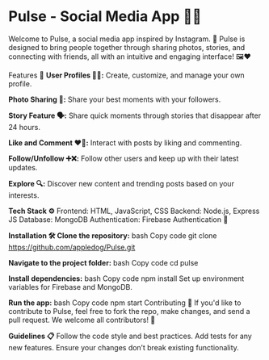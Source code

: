 # Pulse - Social Media App 📱✨

Welcome to Pulse, a social media app inspired by Instagram. 🚀 Pulse is designed to bring people together through sharing photos, stories, and connecting with friends, all with an intuitive and engaging interface! 🖼️❤️

Features 📍
**User Profiles 🧑‍💻:** Create, customize, and manage your own profile.

**Photo Sharing 📸:** Share your best moments with your followers.

**Story Feature 🗣️:** Share quick moments through stories that disappear after 24 hours.

**Like and Comment ❤️💬:** Interact with posts by liking and commenting.

**Follow/Unfollow ➕❌:** Follow other users and keep up with their latest updates.

**Explore 🔍:** Discover new content and trending posts based on your interests.

**Tech Stack ⚙️**
Frontend: HTML, JavaScript, CSS
Backend: Node.js, Express JS 
Database: MongoDB
Authentication: Firebase Authentication 🔐


****Installation 🛠️**
Clone the repository:**
bash
Copy code
git clone https://github.com/appledog/Pulse.git


**Navigate to the project folder:**
bash
Copy code
cd pulse

**Install dependencies:**
bash
Copy code
npm install
Set up environment variables for Firebase and MongoDB.

**Run the app:**
bash
Copy code
npm start
Contributing 🤝
If you'd like to contribute to Pulse, feel free to fork the repo, make changes, and send a pull request. We welcome all contributors! 🌟

**Guidelines 📋**
Follow the code style and best practices.
Add tests for any new features.
Ensure your changes don’t break existing functionality.
